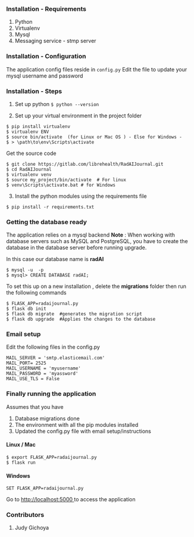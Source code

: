### Installation - Requirements 
1. Python 
2. Virtualenv 
3. Mysql 
4. Messaging service - stmp server


### Installation - Configuration 

The application config files reside in  ```config.py```
Edit the file to update your mysql username and password

### Installation - Steps

1. Set up python 
```$ python --version```

2. Set up your virtual environment in the project folder
```
$ pip install virtualenv
$ virtualenv ENV
$ source bin/activate  (for Linux or Mac OS ) - Else for Windows - 
$ > \path\to\env\Scripts\activate

```

Get the source code 
```
$ git clone https://gitlab.com/librehealth/RadAIJournal.git
$ cd RadAIJournal
$ virtualenv venv  
$ source my_project/bin/activate  # For linux
$ venv\Scripts\activate.bat # for Windows 
```

3. Install the python modules using the requirements file
```
$ pip install -r requirements.txt
```

### Getting the database ready 

The application relies on a  mysql backend 
**Note** : When working with database servers such as MySQL and PostgreSQL, you have to create the database in the database server before running upgrade.

In this case our database name is **radAI**
```
$ mysql -u  -p
$ mysql> CREATE DATABASE radAI;
```

To set this up on a new installation , delete the **migrations** folder  then run the following commands

```
$ FLASK_APP=radaijournal.py
$ flask db init
$ flask db migrate  #generates the migration script 
$ flask db upgrade  #Applies the changes to the database 
```

### Email setup 
Edit the following files in the config.py
```
MAIL_SERVER = 'smtp.elasticemail.com'
MAIL_PORT= 2525
MAIL_USERNAME = 'myusername'
MAIL_PASSWORD = 'myassword'
MAIL_USE_TLS = False
```

### Finally running the application 

Assumes that you have 
1. Database migrations done 
2. The environment with all the pip modules installed 
3. Updated the config.py file with email setup/instructions

#### Linux / Mac
```
$ export FLASK_APP=radaijournal.py
$ flask run
```

#### Windows 
```
SET FLASK_APP=radaijournal.py
```

Go to <a href="http://localhost:5000"> http://localhost:5000 </a>to access the application

### Contributors 
1. Judy Gichoya 